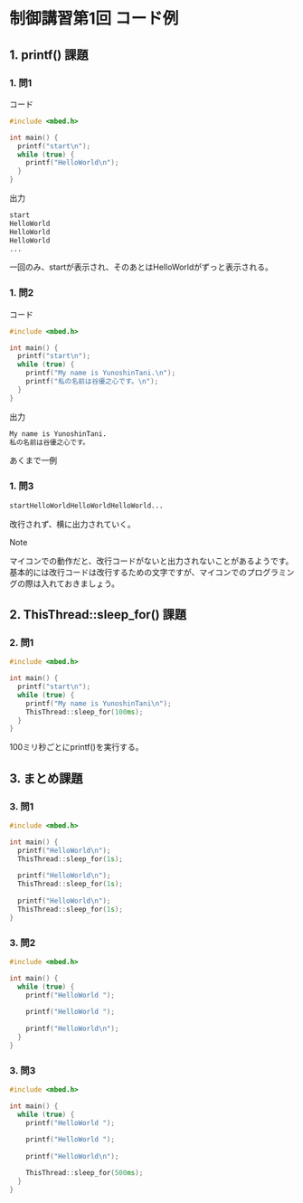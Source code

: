 # 制御講習第1回 コード例

## 1. printf() 課題

### 1. 問1

コード  

```cpp
#include <mbed.h>

int main() {
  printf("start\n");
  while (true) {
    printf("HelloWorld\n");
  }
}
```

出力  

```bash
start
HelloWorld
HelloWorld
HelloWorld
...
```

一回のみ、startが表示され、そのあとはHelloWorldがずっと表示される。  

### 1. 問2

コード  

```cpp
#include <mbed.h>

int main() {
  printf("start\n");
  while (true) {
    printf("My name is YunoshinTani.\n");
    printf("私の名前は谷優之心です。\n");
  }
}
```

出力  

```bash
My name is YunoshinTani.
私の名前は谷優之心です。
```

あくまで一例  

### 1. 問3

```bash
startHelloWorldHelloWorldHelloWorld...
```

改行されず、横に出力されていく。  
> [!NOTE]
> マイコンでの動作だと、改行コードがないと出力されないことがあるようです。基本的には改行コードは改行するための文字ですが、マイコンでのプログラミングの際は入れておきましょう。

## 2. ThisThread::sleep_for() 課題

### 2. 問1

```cpp
#include <mbed.h>

int main() {
  printf("start\n");
  while (true) {
    printf("My name is YunoshinTani\n");
    ThisThread::sleep_for(100ms);
  }
}
```

100ミリ秒ごとにprintf()を実行する。  

## 3. まとめ課題

### 3. 問1

```cpp
#include <mbed.h>

int main() {
  printf("HelloWorld\n");
  ThisThread::sleep_for(1s);
  
  printf("HelloWorld\n");
  ThisThread::sleep_for(1s);
  
  printf("HelloWorld\n");
  ThisThread::sleep_for(1s);
}
```

### 3. 問2

```cpp
#include <mbed.h>

int main() {
  while (true) {
    printf("HelloWorld ");
    
    printf("HelloWorld ");
    
    printf("HelloWorld\n");
  }
}
```

### 3. 問3

```cpp
#include <mbed.h>

int main() {
  while (true) {
    printf("HelloWorld ");
    
    printf("HelloWorld ");
    
    printf("HelloWorld\n");

    ThisThread::sleep_for(500ms);
  }
}
```
